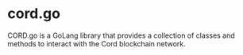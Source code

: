 # cord.go

CORD.go is a GoLang library that provides a collection of classes and methods to interact with the Cord blockchain network.


